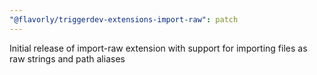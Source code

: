 ```yaml
---
"@flavorly/triggerdev-extensions-import-raw": patch
---
```


Initial release of import-raw extension with support for importing files as raw strings and path aliases